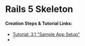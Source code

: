 # Rails 5 Skeleton

#### Creation Steps & Tutorial Links:
* [Tutorial: 3.1 "Sample App Setup"](https://www.railstutorial.org/book/static_pages#sec-sample_app_setup)
* ``
